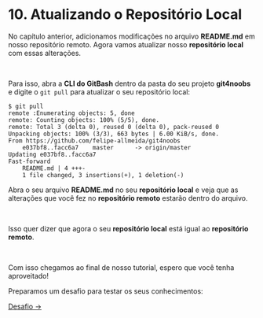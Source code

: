 # **10.** Atualizando o Repositório Local

No capítulo anterior, adicionamos modificações no arquivo **README.md** em nosso repositório remoto. Agora vamos atualizar nosso **repositório local** com essas alterações.

<br>

Para isso, abra a **CLI do GitBash** dentro da pasta do seu projeto **git4noobs** e digite o `git pull` para atualizar o seu repositório local:

```
$ git pull
remote :Enumerating objects: 5, done
remote: Counting objects: 100% (5/5), done.
remote: Total 3 (delta 0), reused 0 (delta 0), pack-reused 0
Unpacking objects: 100% (3/3), 663 bytes | 6.00 KiB/s, done.
From https://github.com/felipe-allmeida/git4noobs
    e037bf8..facc6a7    master      -> origin/master
Updating e037bf8..facc6a7
Fast-forward
    README.md | 4 +++-
    1 file changed, 3 insertions(+), 1 deletion(-)
```

Abra o seu arquivo **README.md** no seu **repositório local** e veja que as alterações que você fez no **repositório remoto** estarão dentro do arquivo.

<br>

Isso quer dizer que agora o seu **repositório local** está igual ao **repositório remoto**. 

<br>

Com isso chegamos ao final de nosso tutorial, espero que você tenha aproveitado!

Preparamos um desafio para testar os seus conhecimentos:

[Desafio &rarr;](https://github.com/Go-Horse-Coding/git-tutorial#desafio)
